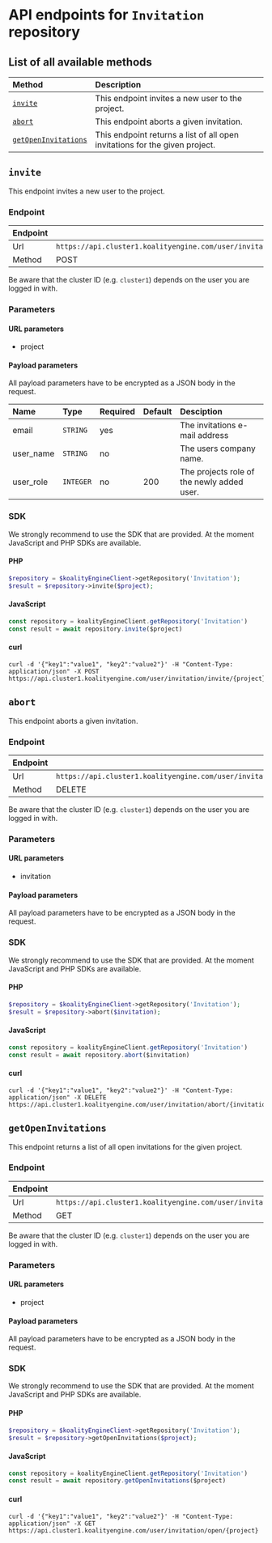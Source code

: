 # API endpoints for `Invitation` repository

## List of all available methods

| Method                                        | Description                                                            |
|:----------------------------------------------|:-----------------------------------------------------------------------|
| [`invite`](#invite) | This endpoint invites a new user to the project. |
| [`abort`](#abort) | This endpoint aborts a given invitation. |
| [`getOpenInvitations`](#getopeninvitations) | This endpoint returns a list of all open invitations for the given project. |


## `invite`

This endpoint invites a new user to the project.

### Endpoint
| Endpoint |                                                                       |
|:---------|:----------------------------------------------------------------------|
| Url      | ```https://api.cluster1.koalityengine.com/user/invitation/invite/{project}```|
| Method   | POST                                      |

Be aware that the cluster ID (e.g. `cluster1`) depends on the user you are logged in with.

### Parameters

#### URL parameters
 - project

#### Payload parameters

All payload parameters have to be encrypted as a JSON body in the request.

| Name                    | Type  | Required  | Default   | Desciption   |
|:----|:------|:----------|:-------------|:-------------|
| email  | `STRING` |  yes        |   | The invitations e-mail address           |
| user_name  | `STRING` |  no        |   | The users company name.           |
| user_role  | `INTEGER` |  no        | 200  | The projects role of the newly added user.           |

### SDK

We strongly recommend to use the SDK that are provided. At the moment JavaScript and PHP SDKs are available.

#### PHP
```php
$repository = $koalityEngineClient->getRepository('Invitation');
$result = $repository->invite($project);
```

#### JavaScript

```javascript
const repository = koalityEngineClient.getRepository('Invitation')
const result = await repository.invite($project)
```

#### curl

```shell
curl -d '{"key1":"value1", "key2":"value2"}' -H "Content-Type: application/json" -X POST https://api.cluster1.koalityengine.com/user/invitation/invite/{project}
```


## `abort`

This endpoint aborts a given invitation.

### Endpoint
| Endpoint |                                                                       |
|:---------|:----------------------------------------------------------------------|
| Url      | ```https://api.cluster1.koalityengine.com/user/invitation/abort/{invitation}```|
| Method   | DELETE                                      |

Be aware that the cluster ID (e.g. `cluster1`) depends on the user you are logged in with.

### Parameters

#### URL parameters
 - invitation

#### Payload parameters

All payload parameters have to be encrypted as a JSON body in the request.


### SDK

We strongly recommend to use the SDK that are provided. At the moment JavaScript and PHP SDKs are available.

#### PHP
```php
$repository = $koalityEngineClient->getRepository('Invitation');
$result = $repository->abort($invitation);
```

#### JavaScript

```javascript
const repository = koalityEngineClient.getRepository('Invitation')
const result = await repository.abort($invitation)
```

#### curl

```shell
curl -d '{"key1":"value1", "key2":"value2"}' -H "Content-Type: application/json" -X DELETE https://api.cluster1.koalityengine.com/user/invitation/abort/{invitation}
```


## `getOpenInvitations`

This endpoint returns a list of all open invitations for the given project.

### Endpoint
| Endpoint |                                                                       |
|:---------|:----------------------------------------------------------------------|
| Url      | ```https://api.cluster1.koalityengine.com/user/invitation/open/{project}```|
| Method   | GET                                      |

Be aware that the cluster ID (e.g. `cluster1`) depends on the user you are logged in with.

### Parameters

#### URL parameters
 - project

#### Payload parameters

All payload parameters have to be encrypted as a JSON body in the request.


### SDK

We strongly recommend to use the SDK that are provided. At the moment JavaScript and PHP SDKs are available.

#### PHP
```php
$repository = $koalityEngineClient->getRepository('Invitation');
$result = $repository->getOpenInvitations($project);
```

#### JavaScript

```javascript
const repository = koalityEngineClient.getRepository('Invitation')
const result = await repository.getOpenInvitations($project)
```

#### curl

```shell
curl -d '{"key1":"value1", "key2":"value2"}' -H "Content-Type: application/json" -X GET https://api.cluster1.koalityengine.com/user/invitation/open/{project}
```

